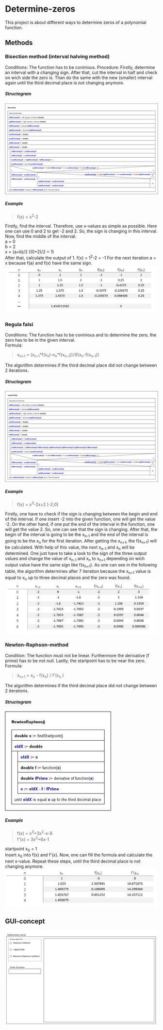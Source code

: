 # Determine-zeros

This project is about different ways to determine zeros of a polynomial function.

## Methods

### Bisection method (interval halving method)
Conditions: The function has to be coninious.
Procedure: Firstly, determine an interval with a changing sign. After that, cut the interval in half and check on wich side the zero is. Than do the same with the new (smaller) interval again until the third decimal place is not changing anymore.
##### Structogram
![bisection](https://github.com/JoBo33/Determine-zeros/blob/main/Diagrams/bisection%20structogram.png "bisection structogram")
##### Example
> f(x) = x<sup>2</sup>-2

Firstly, find the interval. Therefore, use x-values as simple as possible. Here one can use 0 and 2 to get -2 and 2. So, the sign is changing in this interval. Now, find the middle of the interval.  
a = 0  
b = 2  
x = (a+b)/2  ((0+2)/2 = 1)  
After that, calculate the output of 1. f(x) = 1<sup>2</sup>-2 = -1
For the next iteration a = x because f(a) and f(x) have the same sign.
![bisection](https://github.com/JoBo33/Determine-zeros/blob/main/Examples/Bisection%20example%20table.png "bisection example table")
### Regula falsi
Conditions: The function has to be coninious and to determine the zero, the zero has to be in the given interval.  
Formula: 
> x<sub>n+1</sub> = (x<sub>n-1</sub>*f(x<sub>n</sub>)-x<sub>n</sub>*f(x<sub>n-1</sub>))/(f(x<sub>n</sub>-f(x<sub>n-1</sub>)) 

The algorithm determines if the third decimal place did not change between 2 iterations.  
##### Structogram
![Regula falsi](https://github.com/JoBo33/Determine-zeros/blob/main/Diagrams/regulaFalsi%20structogram.png "Regula falsi structogram")
##### Example
> f(x) = x<sup>3</sup>-2x+2 [-2;0]

Firstly, one have to check if the sign is changing between the begin and end of the interval. If one insert -2 into the given function, one will get the value -2. On the other hand, if one put the end of the interval in the function, one will get the value 2. So, one can see that the sign is changing. After that, the begin of the interval is going to be the x<sub>n-1</sub> and the end of the interval is going to be the x<sub>n</sub> for the first iteration. After getting the x<sub>n+1</sub>, the f(x<sub>n+1</sub>) will be calculated. With help of this value, the next x<sub>n-1</sub> and  x<sub>n</sub> will be determined. One just have to take a look to the sign of the three output values and change the value of x<sub>n-1</sub> and  x<sub>n</sub> to x<sub>n+1</sub> depending on wich output value have the same sign like f(x<sub>n+1</sub>).
As one can see in the following table, the algorithm determines after 7 iteration because the x<sub>n+1</sub> value is equal to x<sub>n</sub> up to three decimal places and the zero was found.
![regula-falsi](https://github.com/JoBo33/Determine-zeros/blob/main/Examples/Regula%20falsi%20example%20table.png "Regula falsi example table")

### Newton-Raphson-method
Condition: The function must not be linear. Furthermore the derivative (f prime) has to be not null. Lastly, the startpoint has to be near the zero.  
Formula: 
> x<sub>n+1</sub>  = x<sub>n</sub> - f(x<sub>n</sub>) / f'(x<sub>n</sub> )

The algorithm determines if the third decimal place did not change between 2 iterations. 
##### Structogram
![Newton-Raphson](https://github.com/JoBo33/Determine-zeros/blob/main/Diagrams/NewtonRaphson%20structogram.png "Newton-Raphson structogram")
##### Example
> f(x) = x<sup>3</sup>+3x<sup>2</sup>-x-8  
> f'(x) = 3x<sup>2</sup>+6x-1

startpoint x<sub>0</sub> = 1  
Insert x<sub>0</sub> into f(x) and f'(x). Now, one can fill the formula and calculate the next x-value. Repeat these steps, until the third decimal place is not changing anymore.  
![Newton-Raphson](https://github.com/JoBo33/Determine-zeros/blob/main/Examples/Newton-Raphson%20example%20table.png "Newton-Raphson example-table")
## GUI-concept
![GUI](https://github.com/JoBo33/Determine-zeros/blob/main/Examples/GUI-concept.png "GUI-concept")





















